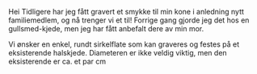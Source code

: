 Hei
Tidligere har jeg fått gravert et smykke til min kone i anledning nytt familiemedlem, og nå trenger vi et til! Forrige gang gjorde jeg det hos en gullsmed-kjede, men jeg har fått anbefalt dere av min mor. 

Vi ønsker en enkel, rundt sirkelflate som kan graveres og festes på et eksisterende halskjede. Diameteren er ikke veldig viktig, men den eksisterende er ca. et par cm